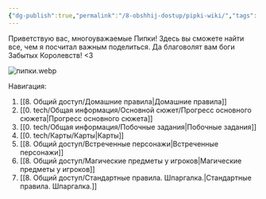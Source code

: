 ```yaml
---
{"dg-publish":true,"permalink":"/8-obshhij-dostup/pipki-wiki/","tags":["gardenEntry"]}
---
```


Приветствую вас, многоуважаемые Пипки!
Здесь вы сможете найти все, чем я посчитал важным поделиться.
Да благоволят вам боги Забытых Королевств! <3

![пипки.webp](/img/user/0.%20tech/%D0%98%D0%B7%D0%BE%D0%B1%D1%80%D0%B0%D0%B6%D0%B5%D0%BD%D0%B8%D1%8F/%D0%BF%D0%B8%D0%BF%D0%BA%D0%B8.webp)

Навигация:
1. [[8. Общий доступ/Домашние правила\|Домашние правила]]
2. [[0. tech/Общая информация/Основной сюжет/Прогресс основного сюжета\|Прогресс основного сюжета]]
3. [[0. tech/Общая информация/Побочные задания\|Побочные задания]]
4. [[0. tech/Карты/Карты\|Карты]]
5. [[8. Общий доступ/Встреченные персонажи\|Встреченные персонажи]]
6. [[8. Общий доступ/Магические предметы у игроков\|Магические предметы у игроков]]
7. [[8. Общий доступ/Стандартные правила. Шпаргалка.\|Стандартные правила. Шпаргалка.]]